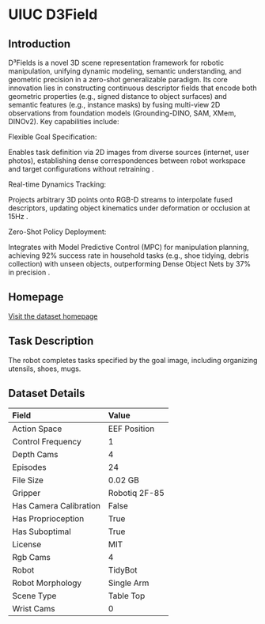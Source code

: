 # UIUC D3Field


## Introduction

D³Fields is a novel 3D scene representation framework for robotic manipulation, unifying dynamic modeling, semantic understanding, and geometric precision in a zero-shot generalizable paradigm. Its core innovation lies in constructing continuous descriptor fields that encode both geometric properties (e.g., signed distance to object surfaces) and semantic features (e.g., instance masks) by fusing multi-view 2D observations from foundation models (Grounding-DINO, SAM, XMem, DINOv2). Key capabilities include:

Flexible Goal Specification:

Enables task definition via 2D images from diverse sources (internet, user photos), establishing dense correspondences between robot workspace and target configurations without retraining .

Real-time Dynamics Tracking:

Projects arbitrary 3D points onto RGB-D streams to interpolate fused descriptors, updating object kinematics under deformation or occlusion at 15Hz .

Zero-Shot Policy Deployment:

Integrates with Model Predictive Control (MPC) for manipulation planning, achieving 92% success rate in household tasks (e.g., shoe tidying, debris collection) with unseen objects, outperforming Dense Object Nets by 37% in precision .



## Homepage

[Visit the dataset homepage](https://robopil.github.io/d3fields/)


## Task Description

The robot completes tasks specified by the goal image, including organizing utensils, shoes, mugs.


## Dataset Details

| Field                            | Value                    |
|:---------------------------------|:-------------------------|
| Action Space                     | EEF Position           |
| Control Frequency                     | 1           |
| Depth Cams                     | 4           |
| Episodes                     | 24           |
| File Size                     |  0.02 GB           |
| Gripper                     | Robotiq 2F-85           |
| Has Camera Calibration                     | False           |
| Has Proprioception                     | True           |
| Has Suboptimal                     | True           |
| License                     | MIT           |
| Rgb Cams                     | 4           |
| Robot                     | TidyBot           |
| Robot Morphology                     | Single Arm           |
| Scene Type                     | Table Top           |
| Wrist Cams                     | 0           |


